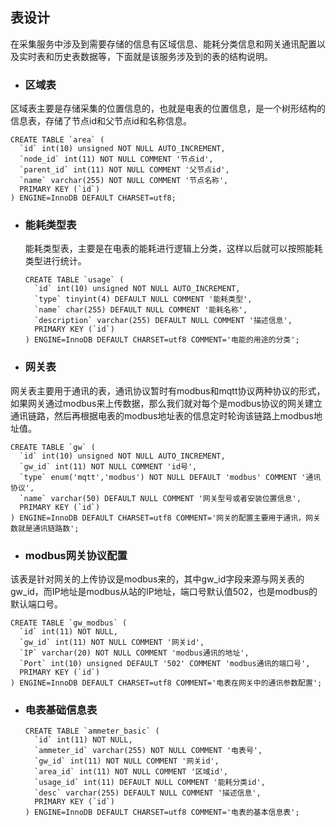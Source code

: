 ## 表设计

在采集服务中涉及到需要存储的信息有区域信息、能耗分类信息和网关通讯配置以及实时表和历史表数据等，下面就是该服务涉及到的表的结构说明。

* ### 区域表

区域表主要是存储采集的位置信息的，也就是电表的位置信息，是一个树形结构的信息表，存储了节点id和父节点id和名称信息。

    CREATE TABLE `area` (
      `id` int(10) unsigned NOT NULL AUTO_INCREMENT,
      `node_id` int(11) NOT NULL COMMENT '节点id',
      `parent_id` int(11) NOT NULL COMMENT '父节点id',
      `name` varchar(255) NOT NULL COMMENT '节点名称',
      PRIMARY KEY (`id`)
    ) ENGINE=InnoDB DEFAULT CHARSET=utf8;

* ### 能耗类型表

  能耗类型表，主要是在电表的能耗进行逻辑上分类，这样以后就可以按照能耗类型进行统计。

      CREATE TABLE `usage` (
        `id` int(10) unsigned NOT NULL AUTO_INCREMENT,
        `type` tinyint(4) DEFAULT NULL COMMENT '能耗类型',
        `name` char(255) DEFAULT NULL COMMENT '能耗名称',
        `description` varchar(255) DEFAULT NULL COMMENT '描述信息',
        PRIMARY KEY (`id`)
      ) ENGINE=InnoDB DEFAULT CHARSET=utf8 COMMENT='电能的用途的分类';

* ### 网关表

网关表主要用于通讯的表，通讯协议暂时有modbus和mqtt协议两种协议的形式，如果网关通过modbus来上传数据，那么我们就对每个是modbus协议的网关建立通讯链路，然后再根据电表的modbus地址表的信息定时轮询该链路上modbus地址值。

    CREATE TABLE `gw` (
      `id` int(10) unsigned NOT NULL AUTO_INCREMENT,
      `gw_id` int(11) NOT NULL COMMENT 'id号',
      `type` enum('mqtt','modbus') NOT NULL DEFAULT 'modbus' COMMENT '通讯协议',
      `name` varchar(50) DEFAULT NULL COMMENT '网关型号或者安装位置信息',
      PRIMARY KEY (`id`)
    ) ENGINE=InnoDB DEFAULT CHARSET=utf8 COMMENT='网关的配置主要用于通讯，网关数就是通讯链路数';

* ### modbus网关协议配置

该表是针对网关的上传协议是modbus来的，其中gw\_id字段来源与网关表的gw\_id，而IP地址是modbus从站的IP地址，端口号默认值502，也是modbus的默认端口号。

    CREATE TABLE `gw_modbus` (
      `id` int(11) NOT NULL,
      `gw_id` int(11) NOT NULL COMMENT '网关id',
      `IP` varchar(20) NOT NULL COMMENT 'modbus通讯的地址',
      `Port` int(10) unsigned DEFAULT '502' COMMENT 'modbus通讯的端口号',
      PRIMARY KEY (`id`)
    ) ENGINE=InnoDB DEFAULT CHARSET=utf8 COMMENT='电表在网关中的通讯参数配置';

* ### 电表基础信息表

      CREATE TABLE `ammeter_basic` (
        `id` int(11) NOT NULL,
        `ammeter_id` varchar(255) NOT NULL COMMENT '电表号',
        `gw_id` int(11) NOT NULL COMMENT '网关id',
        `area_id` int(11) NOT NULL COMMENT '区域id',
        `usage_id` int(11) DEFAULT NULL COMMENT '能耗分类id',
        `desc` varchar(255) DEFAULT NULL COMMENT '描述信息',
        PRIMARY KEY (`id`)
      ) ENGINE=InnoDB DEFAULT CHARSET=utf8 COMMENT='电表的基本信息表';



